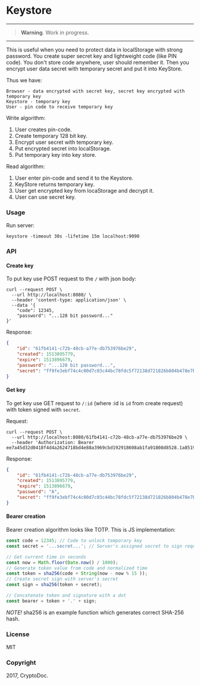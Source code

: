 # Keystore

---

> **Warning**. Work in progress.

---

This is useful when you need to protect data in localStorage with strong
password. You create super secret key and lightweight code (like PIN code).
You don't store code anywhere, user should remember it. Then you encrypt user
data secret with temporary secret and put it into KeyStore.

Thus we have:

```
Browser - data encrypted with secret key, secret key encrypted with temporary key
Keystore - temporary key
User - pin code to receive temporary key
```

Write algorithm:

1. User creates pin-code.
1. Create temporary 128 bit key.
2. Encrypt user secret with temporary key.
3. Put encrypted secret into localStorage.
4. Put temporary key into key store.

Read algorithm:

1. User enter pin-code and send it to the Keystore.
2. KeyStore returns temporary key.
3. User get encrypted key from locaStorage and decrypt it.
4. User can use secret key.

### Usage

Run server:

```shell
keystore -timeout 30s -lifetime 15m localhost:9090
```

### API

#### Create key

To put key use POST request to the `/` with json body:

```shell
curl --request POST \
  --url http://localhost:8080/ \
  --header 'content-type: application/json' \
  --data '{
	"code": 12345,
	"password": "...128 bit password..."
}'
```

Response:

```json
{
	"id": "61fb4141-c72b-48cb-a77e-db753976be29",
	"created": 1513895779,
	"expire": 1513896679,
	"password": "...128 bit password...",
	"secret": "ff9fe3ebf74c4c00d7c03c44bc78fdc5f72138d721826b804b478e7b4f41ab5e"
}
```

#### Get key

To get key use GET request to `/:id` (where :id is `id` from create request)
with token signed with `secret`.

Request:

```shell
curl --request POST \
  --url http://localhost:8080/61fb4141-c72b-48cb-a77e-db753976be29 \
  --header 'Authorization: Bearer ee7a45d32d0418f4d4a2624718bd4e88a3969cbd192918608ab1fa91808d8528.1a8519af89177551bb51edf15e2885ff6b843e21bb36abd65fbfd0b07cfe2755'
```

Response:

```json
{
	"id": "61fb4141-c72b-48cb-a77e-db753976be29",
	"created": 1513895779,
	"expire": 1513896679,
	"password": "A",
	"secret": "ff9fe3ebf74c4c00d7c03c44bc78fdc5f72138d721826b804b478e7b4f41ab5e"
}
```

#### Bearer creation

Bearer creation algorithm looks like TOTP. This is JS implementation:

```javascript
const code = 12345; // Code to unlock temporary key
const secret = '...secret...'; // Server's assigned secret to sign requests

// Get current time in seconds
const now = Math.floor(Date.now() / 1000);
// Generate token value from code and normalized time
const token = sha256(code + String(now - now % 15 ));
// Create secret sign with server's secret
const sign = sha256(token + secret);

// Concatenate token and signature with a dot
const bearer = token + '.' + sign;
```

*NOTE!* sha256 is an example function which generates correct SHA-256 hash.

### License

MIT

### Copyright

2017, CryptoDoc.

